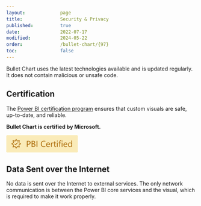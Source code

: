 ```yaml
---
layout:             page
title:              Security & Privacy
published:          true
date:               2022-07-17
modified:           2024-05-22
order:              /bullet-chart/{97}
toc:                false
---
```

Bullet Chart uses the latest technologies available and is updated regularly. It does not contain malicious or unsafe code.

## Certification

The [Power BI certification program](../get-started/certification.md) ensures that custom visuals are safe, up-to-date, and reliable.

**Bullet Chart is certified by Microsoft.**

<img src="../get-started/images/certified.svg" width="190">

## Data Sent over the Internet

No data is sent over the Internet to external services. The only network communication is between the Power BI core services and the visual, which is required to make it work properly.
